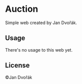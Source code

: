 # Auction

Simple web created by Jan Dvořák.

## Usage

There's no usage to this web yet.



## License
©Jan Dvořák 